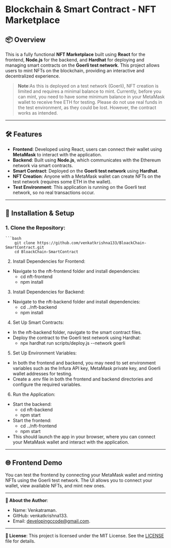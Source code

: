 # Blockchain & Smart Contract - NFT Marketplace

## 📦 Overview

This is a fully functional **NFT Marketplace** built using **React** for the frontend, **Node.js** for the backend, and **Hardhat** for deploying and managing smart contracts on the **Goerli test network**. This project allows users to mint NFTs on the blockchain, providing an interactive and decentralized experience.

> **Note**:As this is deployed on a test network (Goerli), NFT creation is limited and requires a minimal balance to mint. Currently, before you can mint, you need to have some minimum balance in your MetaMask wallet to receive free ETH for testing. Please do not use real funds in the test environment, as they could be lost. However, the contract works as intended.

---

## 🛠️ Features

- **Frontend**: Developed using React, users can connect their wallet using **MetaMask** to interact with the application.
- **Backend**: Built using **Node.js**, which communicates with the Ethereum network via smart contracts.
- **Smart Contract**: Deployed on the **Goerli test network** using **Hardhat**.
- **NFT Creation**: Anyone with a MetaMask wallet can create NFTs on the test network (requires some ETH in the wallet).
- **Test Environment**: This application is running on the Goerli test network, so no real transactions occur.

---

## 🔧 Installation & Setup

### **1. Clone the Repository**:
    ```bash
        git clone https://github.com/venkatkrishna133/BloackChain-SmartContract.git
        cd BloackChain-SmartContract

2. Install Dependencies for Frontend:
 - Navigate to the nft-frontend folder and install dependencies:
     - cd nft-frontend
     - npm install

3. Install Dependencies for Backend:
 - Navigate to the nft-backend folder and install dependencies:
    - cd ../nft-backend
    - npm install
4. Set Up Smart Contracts:
 - In the nft-backend folder, navigate to the smart contract files.
 - Deploy the contract to the Goerli test network using Hardhat:
     - npx hardhat run scripts/deploy.js --network goerli
5. Set Up Environment Variables:
 - In both the frontend and backend, you may need to set environment variables such as the Infura API key, MetaMask private key, and Goerli wallet addresses for testing.
 - Create a .env file in both the frontend and backend directories and configure the required variables.
6. Run the Application:
 - Start the backend:
    - cd nft-backend
    - npm start
 - Start the frontend:
    - cd ../nft-frontend
    - npm start
 - This should launch the app in your browser, where you can connect your MetaMask wallet and interact with the application.

---

## 🌐 Frontend Demo
You can test the frontend by connecting your MetaMask wallet and minting NFTs using the Goerli test network. The UI allows you to connect your wallet, view available NFTs, and mint new ones.

---

**👤 About the Author**:

- Name: Venkatraman.
- GitHub: venkatkrishna133.
- Email: developingccode@gmail.com.

---

**📄 License**:
This project is licensed under the MIT License. See the [LICENSE](./LICENSE.md) file for details.
